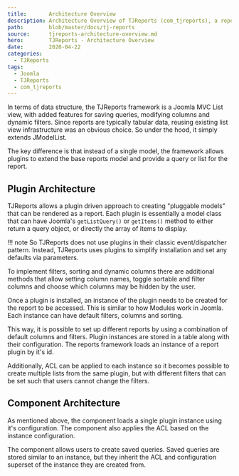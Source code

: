 ```yaml
---
title:       Architecture Overview
description: Architecture Overview of TJReports (com_tjreports), a reports manager for Joomla
path:        blob/master/docs/tj-reports
source:      tjreports-architecture-overview.md
hero:        TJReports - Architecture Overview
date:        2020-04-22
categories:
  - TJReports
tags:
  - Joomla
  - TJReports
  - com_tjreports
---
```


In terms of data structure, the TJReports framework is a Joomla MVC List view, with added features for saving queries, modifying columns and dynamic filters. Since reports are typically tabular data, reusing existing list view infrastructure was an obvious choice. So under the hood, it simply extends JModelList.

The key difference is that instead of a single model, the framework allows plugins to extend the base reports model and provide a query or list for the report.

## Plugin Architecture
TJReports allows a plugin driven approach to creating "pluggable models" that can be rendered as a report. Each plugin is essentially a model class that can have Joomla's `getListQuery()` or `getItems()` method to either return a query object, or directly the array of items to display.

!!! note
	So TJReports does not use plugins in their classic event/dispatcher pattern. Instead, TJReports uses plugins to simplify installation and set any defaults via parameters.

To implement filters, sorting and dynamic columns there are additional methods that allow setting column names, toggle sortable and filter columns and choose which columns may be hidden by the user.

Once a plugin is installed, an instance of the plugin needs to be created for the report to be accessed. This is similar to how Modules work in Joomla. Each instance can have default filters, columns and sorting.

This way, it is possible to set up different reports by using a combination of default columns and filters. Plugin instances are stored in a table along with their configuration. The reports framework loads an instance of a report plugin by it's id.

Additionally, ACL can be applied to each instance so it becomes possible to create multiple lists from the same plugin, but with different filters that can be set such that users cannot change the filters.

## Component Architecture
As mentioned above, the component loads a single plugin instance using it's configuration. The component also applies the ACL based on the instance configuration.

The component allows users to create saved queries. Saved queries are stored similar to an instance, but they inherit the ACL and configuration superset of the instance they are created from.

